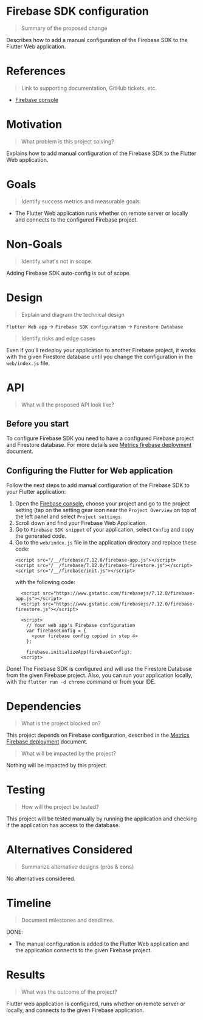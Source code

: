 # Firebase SDK configuration

> Summary of the proposed change

Describes how to add a manual configuration of the Firebase SDK to the Flutter Web application.

# References

> Link to supporting documentation, GitHub tickets, etc.

- [Firebase console](https://console.firebase.google.com/)

# Motivation

> What problem is this project solving?

Explains how to add manual configuration of the Firebase SDK to the Flutter Web application.

# Goals

> Identify success metrics and measurable goals.

- The Flutter Web application runs whether on remote server or locally
 and connects to the configured Firebase project.

# Non-Goals

> Identify what's not in scope.

Adding Firebase SDK auto-config is out of scope.

# Design

> Explain and diagram the technical design

`Flutter Web app` -> `Firebase SDK configuration` -> `Firestore Database`

> Identify risks and edge cases

Even if you'll redeploy your application to another Firebase project,
 it works with the given Firestore database until you change the configuration in the `web/index.js` file.

# API

> What will the proposed API look like?

## Before you start

To configure Firebase SDK you need to have a configured Firebase project and Firestore database.
For more details see [Metrics firebase deployment](https://github.com/software-platform/monorepo/blob/firebase_deployment_instructions/docs/09_firebase_deployment.md#creating-new-firebase-project) document.

## Configuring the Flutter for Web application

Follow the next steps to add manual configuration of the Firebase SDK to your Flutter application: 

1. Open the [Firebase console](https://console.firebase.google.com/), choose your project 
and go to the project setting (tap on the setting gear icon near the `Project Overview` on top of the left panel and select `Project settings`.
2. Scroll down and find your Firebase Web Application. 
3. Go to `Firebase SDK snippet` of your application, select `Config` and copy the generated code.
4. Go to the `web/index.js` file in the application directory and replace these code:
    ```
    <script src="/__/firebase/7.12.0/firebase-app.js"></script>
    <script src="/__/firebase/7.12.0/firebase-firestore.js"></script>
    <script src="/__/firebase/init.js"></script>
    ```
    with the following code: 
    ```
      <script src="https://www.gstatic.com/firebasejs/7.12.0/firebase-app.js"></script>
      <script src="https://www.gstatic.com/firebasejs/7.12.0/firebase-firestore.js"></script>

      <script>
        // Your web app's Firebase configuration
        var firebaseConfig = {
          <your firebase config copied in step 4>
        };

        firebase.initializeApp(firebaseConfig);
      <script>
    ```

Done! The Firebase SDK is configured and will use the Firestore Database from the given Firebase project.
 Also, you can run your application locally, with the `flutter run -d chrome` command or from your IDE.

# Dependencies

> What is the project blocked on?

This project depends on Firebase configuration, described in the [Metrics Firebase deployment](https://github.com/software-platform/monorepo/blob/firebase_deployment_instructions/docs/09_firebase_deployment.md#creating-new-firebase-project) document.

> What will be impacted by the project?

Nothing will be impacted by this project.

# Testing

> How will the project be tested?

This project will be tested manually by running the application and checking 
if the application has access to the database.

# Alternatives Considered

> Summarize alternative designs (pros & cons)

No alternatives considered.

# Timeline

> Document milestones and deadlines.

DONE:

  - The manual configuration is added to the Flutter Web application and the
   application connects to the given Firebase project.
  
# Results

> What was the outcome of the project?

Flutter web application is configured, runs whether on remote server or locally,
 and connects to the given Firebase application.